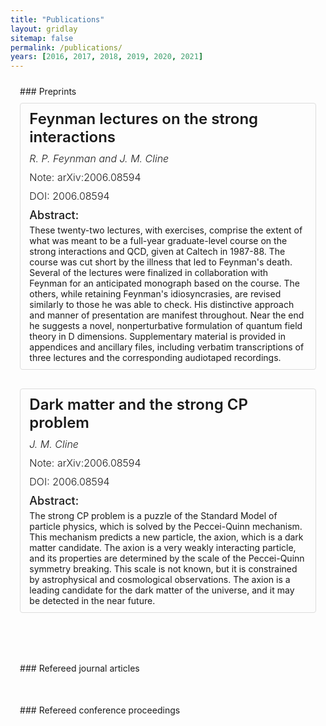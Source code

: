 ```yaml
---
title: "Publications"
layout: gridlay
sitemap: false
permalink: /publications/
years: [2016, 2017, 2018, 2019, 2020, 2021]
---
```


<style>
.jumbotron{
  padding:3%;
  padding-bottom:10px;
  padding-top:10px;
  margin-top:10px;
  margin-bottom:30px;
}

.publication {
  padding:3%;
  padding-bottom:10px;
  padding-top:10px;
  margin-top:10px;
  margin-bottom:30px;
  border: 1px solid #ddd;
  border-radius: 4px;
}

.publication h3 {
  margin-top: 0;
  margin-bottom: 10px;
  font-size: 24px;
  font-weight: 600;
}

.publication h4 {
  margin-top: 0;
  margin-bottom: 5px;
  font-size: 18px;
  font-weight: 500;
}

.publication p {
  margin-top: 0;
  margin-bottom: 10px;
  font-size: 16px;
  font-weight: 300;
}

.authors {
  font-size: 16px;
  font-weight: 500;
  font-style: italic;
}

</style>

<div class="jumbotron">
### Preprints

<div class="publication">
  <h3>Feynman lectures on the strong interactions</h3>

  <p class="authors">R. P. Feynman and J. M. Cline</p>
  <p>Note: arXiv:2006.08594</p>
  <p>DOI: 2006.08594</p>

  <h4>Abstract:</h4>
  These twenty-two lectures, with exercises, comprise the extent of what was meant to be a full-year graduate-level course on the strong interactions and QCD, given at Caltech in 1987-88. The course was cut short by the illness that led to Feynman's death. Several of the lectures were finalized in collaboration with Feynman for an anticipated monograph based on the course. The others, while retaining Feynman's idiosyncrasies, are revised similarly to those he was able to check. His distinctive approach and manner of presentation are manifest throughout. Near the end he suggests a novel, nonperturbative formulation of quantum field theory in D dimensions. Supplementary material is provided in appendices and ancillary files, including verbatim transcriptions of three lectures and the corresponding audiotaped recordings.

</div>

<div class="publication">
  <h3>Dark matter and the strong CP problem</h3>

  <p class="authors">J. M. Cline</p>
  <p>Note: arXiv:2006.08594</p>
  <p>DOI: 2006.08594</p>

  <h4>Abstract:</h4>
  The strong CP problem is a puzzle of the Standard Model of particle physics, which is solved by the Peccei-Quinn mechanism. This mechanism predicts a new particle, the axion, which is a dark matter candidate. The axion is a very weakly interacting particle, and its properties are determined by the scale of the Peccei-Quinn symmetry breaking. This scale is not known, but it is constrained by astrophysical and cosmological observations. The axion is a leading candidate for the dark matter of the universe, and it may be detected in the near future.
</div>

</div>

<div class="jumbotron">
### Refereed journal articles
</div>

<div class="jumbotron">
### Refereed conference proceedings
</div>

